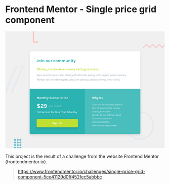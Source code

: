 # Frontend Mentor - Single price grid component

![Design preview for the Single price grid component coding challenge](./design/desktop-preview.jpg)

This project is the result of a challenge from the website Frontend Mentor (frontendmentor.io).

> https://www.frontendmentor.io/challenges/single-price-grid-component-5ce41129d0ff452fec5abbbc
